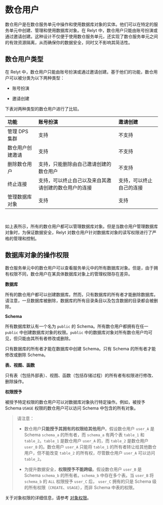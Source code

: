 # 数仓用户

数仓用户是在数仓服务单元中操作和使用数据库对象的实体。他们可以在特定的服务单元中创建、管理和使用数据库对象。在 Relyt 中，数仓用户只能由账号扮演或通过邀请创建。这种设计不仅便于使用数仓服务单元，还实现了数仓服务单元之间的有效资源隔离，从而确保你的数据安全，同时又不影响其简洁性。

## 数仓用户类型

在 Relyt 中，数仓用户只能由账号扮演或通过邀请创建。基于他们的功能，数仓用户可以被分类为以下两种类型：

- 账号扮演

- 邀请创建

下表对两种类型的数仓用户进行了比较。

| 功能 | 账号扮演 | 邀请创建 |
| :- | :- | :- |
| 管理 DPS 集群 | 支持 | 不支持 |
| 数仓用户创建邀请 | 支持 | 不支持 |
| 删除数仓用户 | 支持，只能删除由自己邀请创建的数仓用户 | 不支持 |
| 终止连接 | 支持，可以终止自己以及来自其邀请创建的数仓用户的连接 | 支持，可以终止自己的连接 |
| 管理数据库对象 | 支持 | 支持 |

<br/>

如上表所示，所有的数仓用户都可以管理数据库对象。但是当数仓用户管理数据库对象时，为保证数据安全，Relyt 对数仓用户针对数据库对象的读写权限进行了严格的管理和控制。

## 数据库对象的操作权限

数仓服务单元中的数仓用户可以查看服务单元中的所有数据库对象。但是，由于拥有权限不同，数仓用户在某具体数据库对象上的管理权限存在差异。

**数据库**

所有的数仓用户都可以创建数据库。然而，只有数据库的所有者才能删除数据库。请注意，一旦数据库被删除，数据库的所有目录条目以及包含数据的目录都会被删除。

**Schema**

所有数据库默认有一个名为 `public` 的 Schema。所有数仓用户都拥有在任一 `public` 中创建数据库对象的权限。`public` 中的数据库对象对所有数仓用户均可见，但只能由其所有者修改或删除。

只有数据库的所有者才能在数据库中创建 Schema。只有 Schema 的所有者才能修改或删除 Schema。


**表、视图、函数**

只有表（包括外部表）、视图、函数（包括存储过程）的所有者有权限进行修改、删除操作。


**权限授予**

被授予特定权限的数仓用户可以对数据库对象执行特定操作。例如，被授予 Schema `USAGE` 权限的数仓用户可以访问 Schema 中包含的所有对象。

> 请注意：
>
> - 数仓用户**只能授予其拥有的权限给其他用户**。假设数仓用户 `user_A` 是 Schema `schema_a` 的所有者，而 `schema_a` 有两个表 `table_1` 和 `table_2`。`table_1` 是数仓用户 `user_A` 的，而 `table_2` 是数仓用户 `user_B` 的。数仓用户 `user_A` 只能将 `table_1` 的所有者转让给其他数仓用户，但不能改变 `table_2` 的所有权，尽管数仓用户 `user_A` 可以访问 `table_2`。
>
> - 为提升数据安全，**权限授予不能跨级**。假设数仓用户 `user_B` 是 Schema `schema_b` 的所有者。`schema_b` 中存在多个表。当 `user_B` 将 `schema_b` 的 `ALL` 权限授予 `user_C` 后， `user_C` 拥有的只是 Schema 级的所有权限（`CREATE`、`USAGE`），而非 Schema 中表的权限。

关于对象权限的详细信息，请参考 [对象权限](/relyt/guides/security/object-privileges)。
